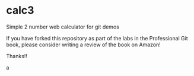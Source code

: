 # calc3
Simple 2 number web calculator for git demos

If you have forked this repository as part of the labs in the Professional Git book, please consider writing a review of the book on Amazon!

Thanks!!

a
